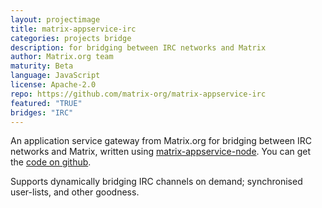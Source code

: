 ```yaml
---
layout: projectimage
title: matrix-appservice-irc
categories: projects bridge
description: for bridging between IRC networks and Matrix
author: Matrix.org team
maturity: Beta
language: JavaScript
license: Apache-2.0
repo: https://github.com/matrix-org/matrix-appservice-irc
featured: "TRUE"
bridges: "IRC"
---
```


An application service gateway from Matrix.org for bridging between IRC networks and Matrix, written using [matrix-appservice-node](https://matrix.org/blog/project/matrix-appservice-node/). You can get the [code on github](https://github.com/matrix-org/matrix-appservice-irc).

Supports dynamically bridging IRC channels on demand; synchronised user-lists, and other goodness.
